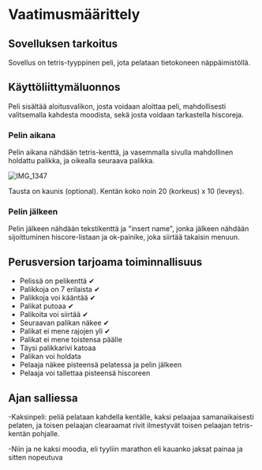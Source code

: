 # Vaatimusmäärittely

## Sovelluksen tarkoitus

Sovellus on tetris-tyyppinen peli, jota pelataan tietokoneen näppäimistöllä.

## Käyttöliittymäluonnos

Peli sisältää aloitusvalikon, josta voidaan aloittaa peli, mahdollisesti valitsemalla kahdesta moodista, sekä josta voidaan tarkastella hiscoreja.

### Pelin aikana

Pelin aikana nähdään tetris-kenttä, ja vasemmalla sivulla mahdollinen holdattu palikka, ja oikealla seuraava palikka. 

![IMG_1347](https://user-images.githubusercontent.com/78031592/142070744-e95d8630-cb1a-4ad9-8141-0ef4a0390ae5.JPG)

Tausta on kaunis (optional). Kentän koko noin 20 (korkeus) x 10 (leveys).


### Pelin jälkeen

Pelin jälkeen nähdään tekstikenttä ja "insert name", jonka jälkeen nähdään sijoittuminen hiscore-listaan ja ok-painike, joka siirtää takaisin menuun.

## Perusversion tarjoama toiminnallisuus

- Pelissä on pelikenttä ✔
- Palikkoja on 7 erilaista ✔
- Palikkoja voi kääntää ✔
- Palikat putoaa ✔
- Palikoita voi siirtää ✔
- Seuraavan palikan näkee ✔
- Palikat ei mene rajojen yli ✔
- Palikat ei mene toistensa päälle
- Täysi palikkarivi katoaa
- Palikan voi holdata
- Pelaaja näkee pisteensä pelatessa ja pelin jälkeen
- Pelaaja voi tallettaa pisteensä hiscoreen

## Ajan salliessa


-Kaksinpeli: peliä pelataan kahdella kentälle, kaksi pelaajaa samanaikaisesti pelaten, ja toisen pelaajan clearaamat rivit ilmestyvät toisen pelaajan tetris-kentän pohjalle.

-Niin ja ne kaksi moodia, eli tyyliin marathon eli kauanko jaksat painaa ja sitten nopeutuva
